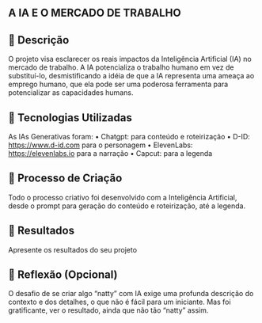 ## A IA E O MERCADO DE TRABALHO

## 📒 Descrição
O projeto visa esclarecer os reais impactos da Inteligência Artificial (IA) no mercado de trabalho. 
A IA potencializa o trabalho humano em vez de substituí-lo, desmistificando a idéia de que a IA representa uma ameaça ao emprego humano, 
que ela pode ser uma poderosa ferramenta para potencializar as capacidades humans.

## 🤖 Tecnologias Utilizadas
As IAs Generativas foram:
•	Chatgpt: para conteúdo e roteirização 
•	D-ID: https://www.d-id.com para o personagem
•	ElevenLabs: https://elevenlabs.io para a narração
•	Capcut: para a legenda

## 🧐 Processo de Criação
Todo o processo criativo foi desenvolvido com a Inteligência Artificial, desde o prompt para geração do conteúdo e roteirização, até a legenda.

## 🚀 Resultados
Apresente os resultados do seu projeto

## 💭 Reflexão (Opcional)
O desafio de se criar algo “natty” com IA exige uma profunda descrição do contexto e dos detalhes, o que não é fácil para um iniciante. Mas foi gratificante, ver o resultado, ainda que não tão “natty” assim.
